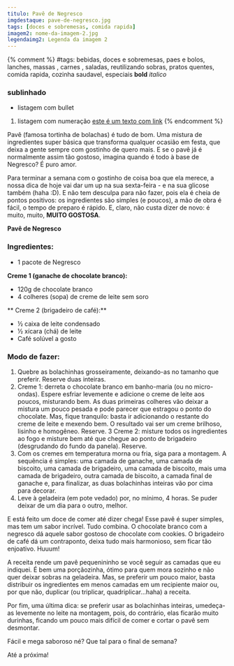 ```yaml
---
titulo: Pavê de Negresco
imgdestaque: pave-de-negresco.jpg
tags: [doces e sobremesas, comida rapida]
imagem2: nome-da-imagem-2.jpg
legendaimg2: Legenda da imagem 2
---
```

{% comment %}
#tags: bebidas, doces e sobremesas, paes e bolos, lanches, massas , carnes , saladas, reutilizando sobras, pratos quentes, comida rapida, cozinha saudavel, especiais
**bold**
*italico*
### sublinhado
* listagem com bullet
1. listagem com numeração
[este é um texto com link](https://www.enderecodolink.com)
{% endcomment %}

Pavê (famosa tortinha de bolachas) é tudo de bom. Uma mistura de ingredientes super básica que transforma qualquer ocasião em festa, que deixa a gente sempre com gostinho de quero mais. E se o pavê já é normalmente assim tão gostoso, imagina quando é todo à base de Negresco? É puro amor. 

Para terminar a semana com o gostinho de coisa boa que ela merece, a nossa dica de hoje vai dar um up na sua sexta-feira - e na sua glicose também (haha :D). E não tem desculpa para não fazer, pois ela é cheia de pontos positivos: os ingredientes são simples (e poucos), a mão de obra é fácil, o tempo de preparo é rápido. E, claro, não custa dizer de novo: é muito, muito, **MUITO GOSTOSA**. 

**Pavê de Negresco**

### Ingredientes:

* 1 pacote de Negresco

**Creme 1 (ganache de chocolate branco):**

* 120g de chocolate branco
* 4 colheres (sopa) de creme de leite sem soro

** Creme 2 (brigadeiro de café):**

* ½ caixa de leite condensado
* ½ xícara (chá) de leite
* Café solúvel a gosto

### Modo de fazer:

1. Quebre as bolachinhas grosseiramente, deixando-as no tamanho que preferir. Reserve duas inteiras. 
2. Creme 1: derreta o chocolate branco em banho-maria (ou no micro-ondas). Espere esfriar levemente e adicione o creme de leite aos poucos, misturando bem. As duas primeiras colheres vão deixar a mistura um pouco pesada e pode parecer que estragou o ponto do chocolate. Mas, fique tranquilo: basta ir adicionando o restante do creme de leite e mexendo bem. O resultado vai ser um creme brilhoso, lisinho e homogêneo. Reserve.
3 Creme 2: misture todos os ingredientes ao fogo e misture bem até que chegue ao ponto de brigadeiro (desgrudando do fundo da panela). Reserve.
4. Com os cremes em temperatura morna ou fria, siga para a montagem. A sequência é simples: uma camada de ganache, uma camada de biscoito, uma camada de brigadeiro, uma camada de biscoito, mais uma camada de brigadeiro, outra camada de biscoito, a camada final de ganache e, para finalizar, as duas bolachinhas inteiras vão por cima para decorar.
5. Leve à geladeira (em pote vedado) por, no mínimo, 4 horas. Se puder deixar de um dia para o outro, melhor. 

E está feito um doce de comer até dizer chega! Esse pavê é super simples, mas tem um sabor incrível. Tudo combina. O chocolate branco com a negresco dá aquele sabor gostoso de chocolate com cookies. O brigadeiro de café dá um contraponto, deixa tudo mais harmonioso, sem ficar tão enjoativo. Huuum!

A receita rende um pavê pequenininho se você seguir as camadas que eu indiquei. É bem uma porçãozinha, ótimo para quem mora sozinho e não quer deixar sobras na geladeira. Mas, se preferir um pouco maior, basta distribuir os ingredientes em menos camadas em um recipiente maior ou, por que não, duplicar (ou triplicar, quadriplicar...haha) a receita. 

Por fim, uma última dica: se preferir usar as bolachinhas inteiras, umedeça-as levemente no leite na montagem, pois, do contrário, elas ficarão muito durinhas, ficando um pouco mais difícil de comer e cortar o pavê sem desmontar. 

Fácil e mega saboroso né?
Que tal para o final de semana?

Até a próxima!

